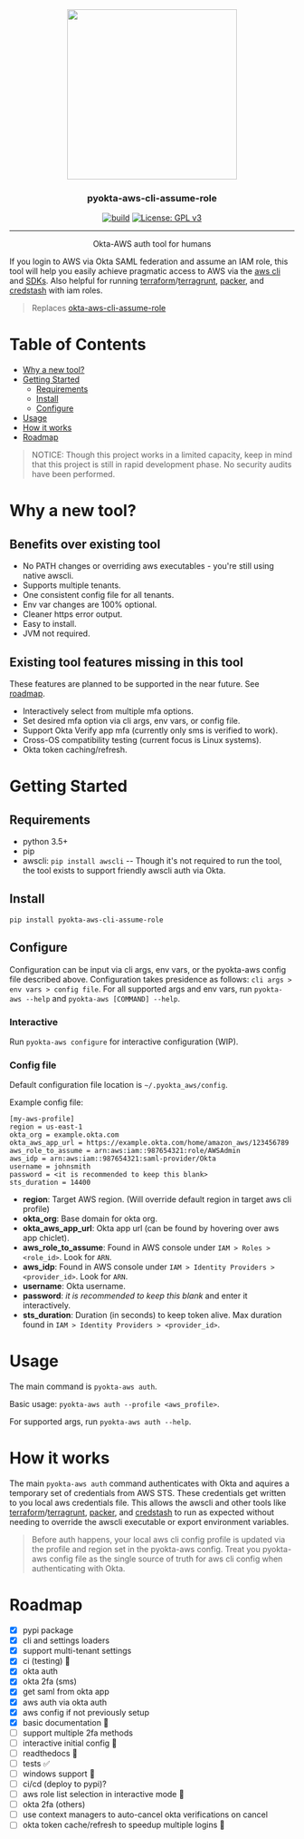 <div align="center">

<img src="assets/pyokta-aws-cli-assume-role.png" width=300\>

<h3>pyokta-aws-cli-assume-role</h3>

[![build](https://travis-ci.org/mijdavis2/pyokta-aws-cli-assume-role.svg?branch=master)](https://travis-ci.org/mijdavis2/pyokta-aws-cli-assume-role) [![License: GPL v3](https://img.shields.io/badge/License-GPLv3-blue.svg)](https://www.gnu.org/licenses/gpl-3.0)

---

Okta-AWS auth tool for humans
</div>

If you login to AWS via Okta SAML federation and assume an IAM role, this tool will help you easily achieve pragmatic access to AWS via the [aws cli] and [SDKs]. Also helpful for running [terraform]/[terragrunt], [packer], and [credstash] with iam roles.

> Replaces [okta-aws-cli-assume-role]

<!-- START doctoc generated TOC please keep comment here to allow auto update -->
<!-- DON'T EDIT THIS SECTION, INSTEAD RE-RUN doctoc TO UPDATE -->
# Table of Contents

- [Why a new tool?](#why-a-new-tool)
- [Getting Started](#getting-started)
  - [Requirements](#requirements)
  - [Install](#install)
  - [Configure](#configure)
- [Usage](#usage)
- [How it works](#how-it-works)
- [Roadmap](#roadmap)

<!-- END doctoc generated TOC please keep comment here to allow auto update -->

> NOTICE: Though this project works in a limited capacity, keep in mind that this project is still in rapid development phase. No security audits have been performed.

# Why a new tool?

## Benefits over existing tool

- No PATH changes or overriding aws executables - you're still using native awscli.
- Supports multiple tenants.
- One consistent config file for all tenants.
- Env var changes are 100% optional.
- Cleaner https error output.
- Easy to install.
- JVM not required.

## Existing tool features missing in this tool

These features are planned to be supported in the near future. See [roadmap](#roadmap).

- Interactively select from multiple mfa options.
- Set desired mfa option via cli args, env vars, or config file.
- Support Okta Verify app mfa (currently only sms is verified to work).
- Cross-OS compatibility testing (current focus is Linux systems).
- Okta token caching/refresh.

# Getting Started

## Requirements

- python 3.5+
- pip
- awscli: `pip install awscli` -- Though it's not required to run the tool, the tool exists to support friendly awscli auth via Okta.

## Install

```pip install pyokta-aws-cli-assume-role```

## Configure

Configuration can be input via cli args, env vars, or the pyokta-aws config file described above. Configuration takes presidence as follows: `cli args > env vars > config file`. For all supported args and env vars, run `pyokta-aws --help` and `pyokta-aws [COMMAND] --help`.

### Interactive

Run `pyokta-aws configure` for interactive configuration (WIP).

### Config file

Default configuration file location is `~/.pyokta_aws/config`.

Example config file:
```
[my-aws-profile]
region = us-east-1
okta_org = example.okta.com
okta_aws_app_url = https://example.okta.com/home/amazon_aws/123456789
aws_role_to_assume = arn:aws:iam::987654321:role/AWSAdmin
aws_idp = arn:aws:iam::987654321:saml-provider/Okta
username = johnsmith
password = <it is recommended to keep this blank>
sts_duration = 14400
```

- **region**: Target AWS region. (Will override default region in target aws cli profile)
- **okta_org**: Base domain for okta org.
- **okta_aws_app_url**: Okta app url (can be found by hovering over aws app chiclet).
- **aws_role_to_assume**: Found in AWS console under `IAM > Roles > <role_id>`. Look for `ARN`.
- **aws_idp**: Found in AWS console under `IAM > Identity Providers > <provider_id>`. Look for `ARN`.
- **username**: Okta username.
- **password**: _it is recommended to keep this blank_ and enter it interactively.
- **sts_duration**: Duration (in seconds) to keep token alive. Max duration found in `IAM > Identity Providers > <provider_id>`.

# Usage

The main command is `pyokta-aws auth`.

Basic usage: `pyokta-aws auth --profile <aws_profile>`.

For supported args, run `pyokta-aws auth --help`.

# How it works

The main `pyokta-aws auth` command authenticates with Okta and aquires a temporary set of credentials from AWS STS. These credentials get written to you local aws credentials file. This allows the awscli and other tools like [terraform]/[terragrunt], [packer], and [credstash] to run as expected without needing to override the awscli executable or export environment variables.

> Before auth happens, your local aws cli config profile is updated via the profile and region set in the pyokta-aws config. Treat you pyokta-aws config file as the single source of truth for aws cli config when authenticating with Okta.

# Roadmap
- [x] pypi package
- [x] cli and settings loaders
- [x] support multi-tenant settings
- [x] ci (testing) :construction_worker:
- [x] okta auth
- [x] okta 2fa (sms)
- [x] get saml from okta app
- [x] aws auth via okta auth
- [x] aws config if not previously setup
- [x] basic documentation :pencil:
- [ ] support multiple 2fa methods
- [ ] interactive initial config :children_crossing:
- [ ] readthedocs :pencil:
- [ ] tests :white_check_mark:
- [ ] windows support :checkered_flag:
- [ ] ci/cd (deploy to pypi)?
- [ ] aws role list selection in interactive mode :children_crossing:
- [ ] okta 2fa (others)
- [ ] use context managers to auto-cancel okta verifications on cancel
- [ ] okta token cache/refresh to speedup multiple logins :children_crossing:

[okta-aws-cli-assume-role]: https://github.com/oktadeveloper/okta-aws-cli-assume-role
[aws cli]: https://docs.aws.amazon.com/cli/latest/userguide/cli-chap-install.html
[SDKs]: https://aws.amazon.com/tools/
[terraform]: https://www.terraform.io/intro/index.html
[terragrunt]: https://github.com/gruntwork-io/terragrunt
[packer]: https://www.packer.io/intro/index.html
[credstash]: https://github.com/fugue/credstash
